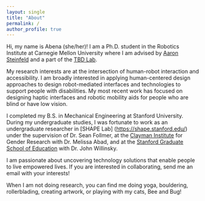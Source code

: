 ```yaml
---
layout: single
title: "About"
permalink: /
author_profile: true
---
```



Hi, my name is Abena (she/her)! I am a Ph.D. student in the Robotics Institute at Carnegie Mellon University where I am advised by [Aaron Steinfeld](https://www.ri.cmu.edu/ri-faculty/aaron-steinfeld/) and a part of the [TBD Lab](https://tbd.ri.cmu.edu/).

My research interests are at the intersection of human-robot interaction and accessibility. I am broadly interested in applying human-centered design approaches to design robot-mediated interfaces and technologies to support people with disabilities. My most recent work has focused on designing haptic interfaces and robotic mobility aids for people who are blind or have low vision. 


I completed my B.S. in Mechanical Engineering at Stanford University. During my undergraduate studies, I was fortunate to work as an undergraduate researcher in [SHAPE Lab] (https://shape.stanford.edu/) under the supervision of Dr. Sean Follmer, at the [Clayman Institute](https://gender.stanford.edu/) for Gender Research with Dr. Melissa Abad, and at the [Stanford Graduate School of Education](https://ed.stanford.edu/faculty/willinsk) with Dr. John Willinsky. 


I am passionate about uncovering technology solutions that enable people to live empowered lives. If you are interested in collaborating, send me an email with your interests!


When I am not doing research, you can find me doing yoga, bouldering, rollerblading, creating artwork, or playing with my cats, Bee and Bug!

